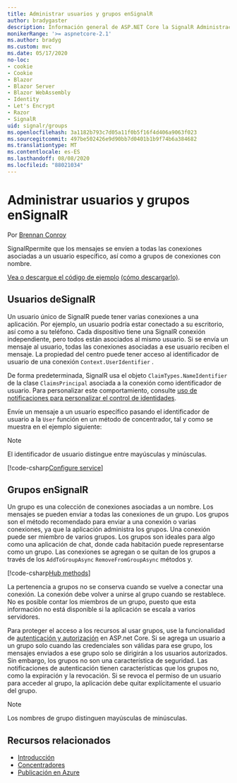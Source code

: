 ```yaml
---
title: Administrar usuarios y grupos enSignalR
author: bradygaster
description: Información general de ASP.NET Core la SignalR Administración de usuarios y grupos.
monikerRange: '>= aspnetcore-2.1'
ms.author: bradyg
ms.custom: mvc
ms.date: 05/17/2020
no-loc:
- cookie
- Cookie
- Blazor
- Blazor Server
- Blazor WebAssembly
- Identity
- Let's Encrypt
- Razor
- SignalR
uid: signalr/groups
ms.openlocfilehash: 3a1182b793c7d05a11f0b5f16f4d406a9063f023
ms.sourcegitcommit: 497be502426e9d90bb7d0401b1b9f74b6a384682
ms.translationtype: MT
ms.contentlocale: es-ES
ms.lasthandoff: 08/08/2020
ms.locfileid: "88021034"
---
```

# <a name="manage-users-and-groups-in-no-locsignalr"></a>Administrar usuarios y grupos enSignalR

Por [Brennan Conroy](https://github.com/BrennanConroy)

SignalRpermite que los mensajes se envíen a todas las conexiones asociadas a un usuario específico, así como a grupos de conexiones con nombre.

[Vea o descargue el código de ejemplo](https://github.com/dotnet/AspNetCore.Docs/tree/master/aspnetcore/signalr/groups/sample/) [(cómo descargarlo)](xref:index#how-to-download-a-sample).

## <a name="users-in-no-locsignalr"></a>Usuarios deSignalR

Un usuario único de SignalR puede tener varias conexiones a una aplicación. Por ejemplo, un usuario podría estar conectado a su escritorio, así como a su teléfono. Cada dispositivo tiene una SignalR conexión independiente, pero todos están asociados al mismo usuario. Si se envía un mensaje al usuario, todas las conexiones asociadas a ese usuario reciben el mensaje. La propiedad del centro puede tener acceso al identificador de usuario de una conexión `Context.UserIdentifier` .

De forma predeterminada, SignalR usa el objeto `ClaimTypes.NameIdentifier` de la clase `ClaimsPrincipal` asociada a la conexión como identificador de usuario. Para personalizar este comportamiento, consulte [uso de notificaciones para personalizar el control de identidades](xref:signalr/authn-and-authz#use-claims-to-customize-identity-handling).

Envíe un mensaje a un usuario específico pasando el identificador de usuario a la `User` función en un método de concentrador, tal y como se muestra en el ejemplo siguiente:

> [!NOTE]
> El identificador de usuario distingue entre mayúsculas y minúsculas.

[!code-csharp[Configure service](groups/sample/Hubs/ChatHub.cs?range=29-32)]

## <a name="groups-in-no-locsignalr"></a>Grupos enSignalR

Un grupo es una colección de conexiones asociadas a un nombre. Los mensajes se pueden enviar a todas las conexiones de un grupo. Los grupos son el método recomendado para enviar a una conexión o varias conexiones, ya que la aplicación administra los grupos. Una conexión puede ser miembro de varios grupos. Los grupos son ideales para algo como una aplicación de chat, donde cada habitación puede representarse como un grupo. Las conexiones se agregan o se quitan de los grupos a través de los `AddToGroupAsync` `RemoveFromGroupAsync` métodos y.

[!code-csharp[Hub methods](groups/sample/Hubs/ChatHub.cs?range=15-27)]

La pertenencia a grupos no se conserva cuando se vuelve a conectar una conexión. La conexión debe volver a unirse al grupo cuando se restablece. No es posible contar los miembros de un grupo, puesto que esta información no está disponible si la aplicación se escala a varios servidores.

Para proteger el acceso a los recursos al usar grupos, use la funcionalidad de [autenticación y autorización](xref:signalr/authn-and-authz) en ASP.net Core. Si se agrega un usuario a un grupo solo cuando las credenciales son válidas para ese grupo, los mensajes enviados a ese grupo solo se dirigirán a los usuarios autorizados. Sin embargo, los grupos no son una característica de seguridad. Las notificaciones de autenticación tienen características que los grupos no, como la expiración y la revocación. Si se revoca el permiso de un usuario para acceder al grupo, la aplicación debe quitar explícitamente el usuario del grupo.

> [!NOTE]
> Los nombres de grupo distinguen mayúsculas de minúsculas.

## <a name="related-resources"></a>Recursos relacionados

* [Introducción](xref:tutorials/signalr)
* [Concentradores](xref:signalr/hubs)
* [Publicación en Azure](xref:signalr/publish-to-azure-web-app)
